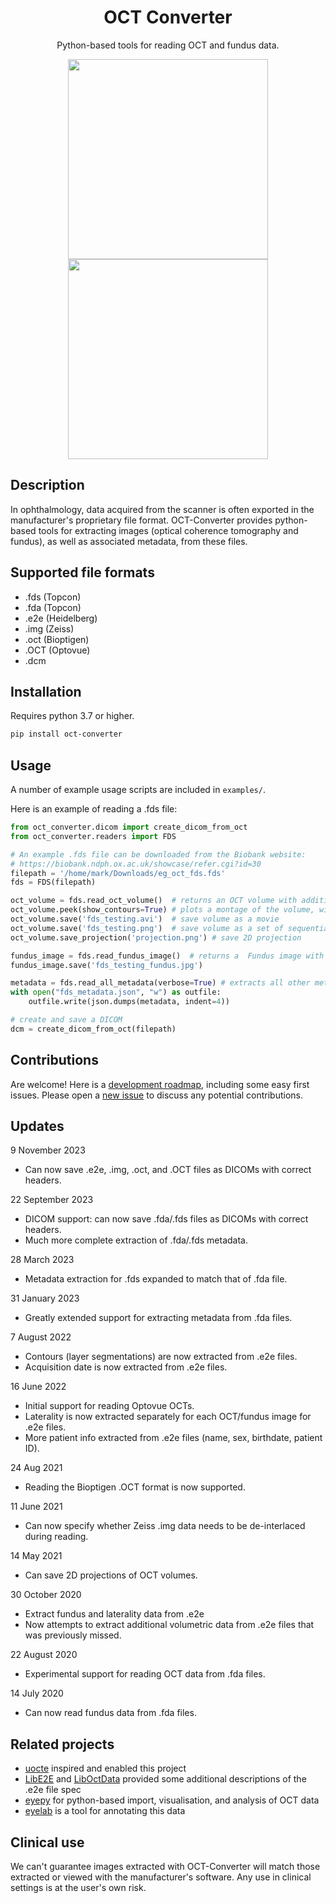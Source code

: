 <h1 align="center">OCT Converter</h1>
<p align="center">
 Python-based tools for reading OCT and fundus data.
</p>


<p align="center">
    <img width="320" height="320" src="https://user-images.githubusercontent.com/7947315/202814956-6e7e6702-82f4-4250-8625-ec23c1727e4f.jpg">
    <img width="320" height="320" src="https://user-images.githubusercontent.com/7947315/202814575-9f18b7ca-3028-4d23-9b82-015995c44eab.gif">
</p>

## Description
In ophthalmology, data acquired from the scanner is often exported in the manufacturer's proprietary file format. OCT-Converter provides python-based tools for extracting images (optical coherence tomography and fundus), as well as associated metadata, from these files.

## Supported file formats
* .fds (Topcon)
* .fda (Topcon)
* .e2e (Heidelberg)
* .img (Zeiss)
* .oct (Bioptigen)
* .OCT (Optovue)
* .dcm

## Installation
Requires python 3.7 or higher.

```bash
pip install oct-converter
```


## Usage
A number of example usage scripts are included in `examples/`.

Here is an example of reading a .fds file:

```python
from oct_converter.dicom import create_dicom_from_oct
from oct_converter.readers import FDS

# An example .fds file can be downloaded from the Biobank website:
# https://biobank.ndph.ox.ac.uk/showcase/refer.cgi?id=30
filepath = '/home/mark/Downloads/eg_oct_fds.fds'
fds = FDS(filepath)

oct_volume = fds.read_oct_volume()  # returns an OCT volume with additional metadata if available
oct_volume.peek(show_contours=True) # plots a montage of the volume, with layer segmentations is available
oct_volume.save('fds_testing.avi')  # save volume as a movie
oct_volume.save('fds_testing.png')  # save volume as a set of sequential images, fds_testing_[1...N].png
oct_volume.save_projection('projection.png') # save 2D projection

fundus_image = fds.read_fundus_image()  # returns a  Fundus image with additional metadata if available
fundus_image.save('fds_testing_fundus.jpg')

metadata = fds.read_all_metadata(verbose=True) # extracts all other metadata
with open("fds_metadata.json", "w") as outfile:
    outfile.write(json.dumps(metadata, indent=4))

# create and save a DICOM
dcm = create_dicom_from_oct(filepath)
```

## Contributions
Are welcome! Here is a [development roadmap](https://github.com/marksgraham/OCT-Converter/issues/86), including some easy first issues. Please open a [new issue](https://github.com/marksgraham/OCT-Converter/issues/new) to discuss any potential contributions.

## Updates
9 November 2023
- Can now save .e2e, .img, .oct, and .OCT files as DICOMs with correct headers.

22 September 2023
- DICOM support: can now save .fda/.fds files as DICOMs with correct headers.
- Much more complete extraction of .fda/.fds metadata.

28 March 2023
- Metadata extraction for .fds expanded to match that of .fda file.

31 January 2023
- Greatly extended support for extracting metadata from .fda files.

7 August 2022
- Contours (layer segmentations) are now extracted from .e2e files.
- Acquisition date is now extracted from .e2e files.

16 June 2022
- Initial support for reading Optovue OCTs.
- Laterality is now extracted separately for each OCT/fundus image for .e2e files.
- More patient info extracted from .e2e files (name, sex, birthdate, patient ID).

24 Aug 2021
- Reading the Bioptigen .OCT format is now supported.

11 June 2021
- Can now specify whether Zeiss .img data needs to be de-interlaced during reading.

14 May 2021
- Can save 2D projections of OCT volumes.

30 October 2020
- Extract fundus and laterality data from .e2e
- Now attempts to extract additional volumetric data from .e2e files that was previously missed.

22 August 2020
- Experimental support for reading OCT data from .fda files.

14 July 2020
- Can now read fundus data from .fda files.

## Related projects
- [uocte](https://bitbucket.org/uocte/uocte/wiki/Home) inspired and enabled this project
- [LibE2E](https://github.com/neurodial/LibE2E) and [LibOctData](https://github.com/neurodial/LibOctData) provided some additional descriptions of the .e2e file spec
- [eyepy](https://github.com/MedVisBonn/eyepy) for python-based import, visualisation, and analysis of OCT data
- [eyelab](https://github.com/MedVisBonn/eyelab) is a tool for annotating this data

## Clinical use
We can't guarantee images extracted with OCT-Converter will match those extracted or viewed with the manufacturer's software. Any use in clinical settings is at the user's own risk.
